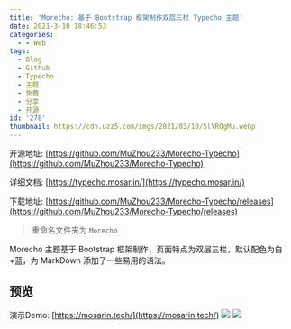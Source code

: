 ```yaml
---
title: 'Morecho: 基于 Bootstrap 框架制作双层三栏 Typecho 主题'
date: 2021-3-10 18:46:53
categories:
  - - Web
tags:
  - Blog
  - Github
  - Typecho
  - 主题
  - 免费
  - 分享
  - 开源
id: '278'
thumbnail: https://cdn.uzz5.com/imgs/2021/03/10/5lYROgMu.webp
---
```



开源地址: [https://github.com/MuZhou233/Morecho-Typecho](https://github.com/MuZhou233/Morecho-Typecho) 

详细文档: [https://typecho.mosar.in/](https://typecho.mosar.in/) 

下载地址: [https://github.com/MuZhou233/Morecho-Typecho/releases](https://github.com/MuZhou233/Morecho-Typecho/releases)

> 重命名文件夹为 `Morecho`

Morecho 主题基于 Bootstrap 框架制作，页面特点为双层三栏，默认配色为白+蓝，为 MarkDown 添加了一些易用的语法。

## 预览

演示Demo: [https://mosarin.tech/](https://mosarin.tech/) ![](https://cdn.uzz5.com/imgs/2021/03/10/CvjQlW83.webp) ![](https://cdn.uzz5.com/imgs/2021/03/10/SeDLLojg.webp)